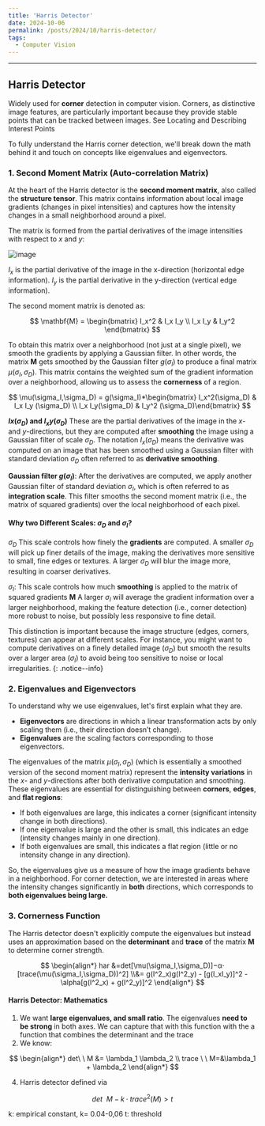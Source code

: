 ```yaml
---
title: 'Harris Detector'
date: 2024-10-06
permalink: /posts/2024/10/harris-detector/
tags:
  - Computer Vision
---
```


--- 
## Harris Detector

Widely used for **corner** detection in computer vision. Corners, as distinctive image features, are particularly important because they provide stable points that can be tracked between images. See Locating and Describing Interest Points

To fully understand the Harris corner detection, we'll break down the math behind it and touch on concepts like eigenvalues and eigenvectors.

### 1. **Second Moment Matrix (Auto-correlation Matrix)**

At the heart of the Harris detector is the **second moment matrix**, also called the **structure tensor**. This matrix contains information about local image gradients (changes in pixel intensities) and captures how the intensity changes in a small neighborhood around a pixel.

The matrix is formed from the partial derivatives of the image intensities with respect to $x$ and $y$:

![image](https://github.com/user-attachments/assets/5f0a1a99-9f5d-4279-86b7-f4c123474afe)


$I_x$​ is the partial derivative of the image in the x-direction (horizontal edge information).
$I_y$​ is the partial derivative in the y-direction (vertical edge information).

The second moment matrix is denoted as:

$$
\mathbf{M} = \begin{bmatrix} I_x^2 & I_x I_y \\ I_x I_y & I_y^2 \end{bmatrix}
$$

To obtain this matrix over a neighborhood (not just at a single pixel), we smooth the gradients by applying a Gaussian filter. In other words, the matrix $\mathbf{M}$ gets smoothed by the Gaussian filter $g(\sigma_I)$ to produce a final matrix $\mu(\sigma_I,\sigma_D)$. This matrix contains the weighted sum of the gradient information over a neighborhood, allowing us to assess the **cornerness** of a region.

$$
\mu(\sigma_I,\sigma_D) = g(\sigma_I)*\begin{bmatrix}  I_x^2(\sigma_D) & I_x I_y (\sigma_D) \\  I_x I_y(\sigma_D) &   I_y^2 (\sigma_D)\end{bmatrix}
$$

**$Ix(σ_D)$ and $I_xy(\sigma_D)$** These are the partial derivatives of the image in the $x$- and $y$-directions, but they are computed after **smoothing** the image using a Gaussian filter of scale $\sigma_D$.
The notation $I_x(\sigma_D)$ means the derivative was computed on an image that has been smoothed using a Gaussian filter with standard deviation $\sigma_D$ often referred to as **derivative smoothing**.

**Gaussian filter $g(\sigma_I)$**: After the derivatives are computed, we apply another Gaussian filter of standard deviation $\sigma_I$, which is often referred to as **integration scale**. This filter smooths the second moment matrix (i.e., the matrix of squared gradients) over the local neighborhood of each pixel.

#### Why two Different Scales: $\sigma_D$ and $\sigma_I$? 
$\sigma_D$ This scale controls how finely the **gradients** are computed. A smaller $\sigma_D$ will pick up finer details of the image, making the derivatives more sensitive to small, fine edges or textures. A larger $\sigma_D$​ will blur the image more, resulting in coarser derivatives.

$\sigma_I$: This scale controls how much **smoothing** is applied to the matrix of squared gradients $\mathbf{M}$
 A larger $\sigma_I$​ will average the gradient information over a larger neighborhood, making the feature detection (i.e., corner detection) more robust to noise, but possibly less responsive to fine detail.


This distinction is important because the image structure (edges, corners, textures) can appear at different scales. For instance, you might want to compute derivatives on a finely detailed image ($\sigma_D$) but smooth the results over a larger area ($\sigma_I$​) to avoid being too sensitive to noise or local irregularities.
{: .notice--info}

### 2. **Eigenvalues and Eigenvectors**

To understand why we use eigenvalues, let's first explain what they are.

- **Eigenvectors** are directions in which a linear transformation acts by only scaling them (i.e., their direction doesn’t change).
- **Eigenvalues** are the scaling factors corresponding to those eigenvectors.

The eigenvalues of the matrix $\mu(\sigma_I, \sigma_D)$ (which is essentially a smoothed version of the second moment matrix) represent the **intensity variations** in the $x$- and $y$-directions after both derivative computation and smoothing. These eigenvalues are essential for distinguishing between **corners**, **edges**, and **flat regions**:

- If both eigenvalues are large, this indicates a corner (significant intensity change in both directions).
- If one eigenvalue is large and the other is small, this indicates an edge (intensity changes mainly in one direction).
- If both eigenvalues are small, this indicates a flat region (little or no intensity change in any direction).

So, the eigenvalues give us a measure of how the image gradients behave in a neighborhood. For corner detection, we are interested in areas where the intensity changes significantly in **both** directions, which corresponds to **both eigenvalues being large.**

### 3. **Cornerness Function**

The Harris detector doesn't explicitly compute the eigenvalues but instead uses an approximation based on the **determinant** and **trace** of the matrix $\mathbf{M}$ to determine corner strength.

$$
\begin{align*}
har &=det[\mu(\sigma_I,\sigma_D)]−α⋅ [trace(\mu(\sigma_I,\sigma_D))^2]
\\&= g(I^2_x)g(I^2_y) - [g(I_xI_y)]^2 - \alpha[g(I^2_x) + g(I^2_y)]^2 
\end{align*}
$$


#### Harris Detector: Mathematics

1. We want **large eigenvalues, and small ratio**. The eigenvalues **need to be strong** in both axes. We can capture that with this function with the a function that combines the determinant and the trace 
2. We know:

$$
\begin{align*}
det\ \ M &= \lambda_1 \lambda_2 \\ trace \ \ M=&\lambda_1 + \lambda_2
\end{align*}
$$

4. Harris detector defined via
   
$$
det \ \ M - k·trace^2 (M) > t
$$

k: empirical constant, k= 0.04-0,06
t: threshold 

